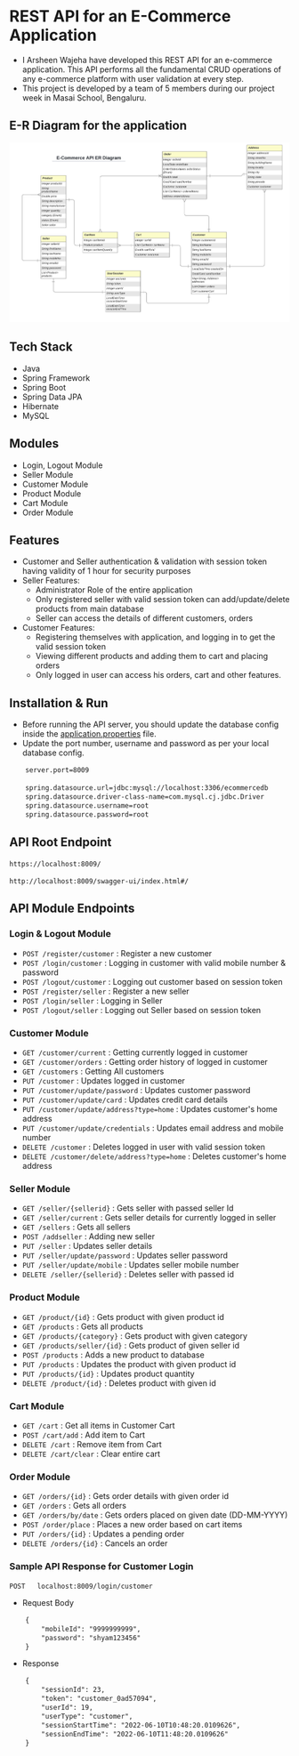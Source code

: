 # REST API for an E-Commerce Application

* I Arsheen Wajeha have developed this REST API for an e-commerce application. This API performs all the fundamental CRUD operations of any e-commerce platform with user validation at every step.
* This project is developed by a team of 5 members during our project week in Masai School, Bengaluru. 


## E-R Diagram for the application

![E-R Diagram](./ER%20Diagram/E-Commerce%20API%20ER%20Diagram.jpeg?raw=true)

## Tech Stack

* Java
* Spring Framework
* Spring Boot
* Spring Data JPA
* Hibernate
* MySQL

## Modules

* Login, Logout Module
* Seller Module
* Customer Module
* Product Module
* Cart Module
* Order Module

## Features

* Customer and Seller authentication & validation with session token having validity of 1 hour for security purposes
* Seller Features:
    * Administrator Role of the entire application
    * Only registered seller with valid session token can add/update/delete products from main database
    * Seller can access the details of different customers, orders
* Customer Features:
    * Registering themselves with application, and logging in to get the valid session token
    * Viewing different products and adding them to cart and placing orders
    * Only logged in user can access his orders, cart and other features.


## Installation & Run

* Before running the API server, you should update the database config inside the [application.properties](E-Commerce-Backend\src\main\resources\application.properties) file. 
* Update the port number, username and password as per your local database config.

```
    server.port=8009

    spring.datasource.url=jdbc:mysql://localhost:3306/ecommercedb
    spring.datasource.driver-class-name=com.mysql.cj.jdbc.Driver
    spring.datasource.username=root
    spring.datasource.password=root

```

## API Root Endpoint

`https://localhost:8009/`

`http://localhost:8009/swagger-ui/index.html#/`


## API Module Endpoints

### Login & Logout Module

* `POST /register/customer` : Register a new customer
* `POST /login/customer` : Logging in customer with valid mobile number & password
* `POST /logout/customer` : Logging out customer based on session token
* `POST /register/seller` : Register a new seller
* `POST /login/seller` : Logging in Seller
* `POST /logout/seller` : Logging out Seller based on session token


### Customer Module

* `GET /customer/current` : Getting currently logged in customer
* `GET /customer/orders` : Getting order history of logged in customer
* `GET /customers` : Getting All customers
* `PUT /customer` : Updates logged in customer
* `PUT /customer/update/password` : Updates customer password
* `PUT /customer/update/card` : Updates credit card details
* `PUT /customer/update/address?type=home` : Updates customer's home address
* `PUT /customer/update/credentials` : Updates email address and mobile number
* `DELETE /customer` : Deletes logged in user with valid session token
* `DELETE /customer/delete/address?type=home` : Deletes customer's home address


### Seller Module

* `GET /seller/{sellerid}` : Gets seller with passed seller Id
* `GET /seller/current` : Gets seller details for currently logged in seller
* `GET /sellers` : Gets all sellers
* `POST /addseller` : Adding new seller
* `PUT /seller` : Updates seller details
* `PUT /seller/update/password` : Updates seller password
* `PUT /seller/update/mobile` : Updates seller mobile number
* `DELETE /seller/{sellerid}` : Deletes seller with passed id


### Product Module

* `GET /product/{id}` : Gets product with given product id
* `GET /products` : Gets all products
* `GET /products/{category}` : Gets product with given category
* `GET /products/seller/{id}` : Gets product of given seller id
* `POST /products` : Adds a new product to database
* `PUT /products` : Updates the product with given product id
* `PUT /products/{id}` : Updates product quantity
* `DELETE /product/{id}` : Deletes product with given id


### Cart Module

* `GET /cart` : Get all items in Customer Cart
* `POST /cart/add` : Add item to Cart
* `DELETE /cart` : Remove item from Cart
* `DELETE /cart/clear` : Clear entire cart


### Order Module

* `GET /orders/{id}` : Gets order details with given order id
* `GET /orders` : Gets all orders
* `GET /orders/by/date` : Gets orders placed on given date (DD-MM-YYYY)
* `POST /order/place` : Places a new order based on cart items
* `PUT /orders/{id}` : Updates a pending order
* `DELETE /orders/{id}` : Cancels an order


### Sample API Response for Customer Login

`POST   localhost:8009/login/customer`

* Request Body

```
    {
        "mobileId": "9999999999",
        "password": "shyam123456"
    }
```

* Response

```
    {
        "sessionId": 23,
        "token": "customer_0ad57094",
        "userId": 19,
        "userType": "customer",
        "sessionStartTime": "2022-06-10T10:48:20.0109626",
        "sessionEndTime": "2022-06-10T11:48:20.0109626"
    }
```
